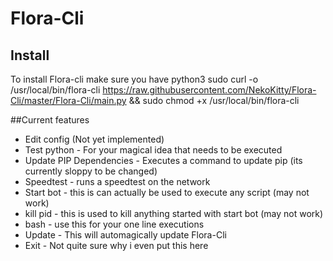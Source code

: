 # Flora-Cli

## Install
To install Flora-cli make sure you have python3
sudo curl -o /usr/local/bin/flora-cli https://raw.githubusercontent.com/NekoKitty/Flora-Cli/master/Flora-Cli/main.py && sudo chmod +x /usr/local/bin/flora-cli

##Current features
- Edit config (Not yet implemented)
- Test python - For your magical idea that needs to be executed
- Update PIP Dependencies - Executes a command to update pip (its currently sloppy to be changed)
- Speedtest - runs a speedtest on the network
- Start bot - this is can actually be used to execute any script (may not work)
- kill pid - this is used to kill anything started with start bot (may not work)
- bash - use this for your one line executions
- Update  - This will automagically update Flora-Cli
- Exit - Not quite sure why i even put this here

